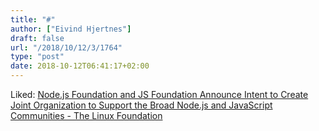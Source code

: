 ```yaml
---
title: "#"
author: ["Eivind Hjertnes"]
draft: false
url: "/2018/10/12/3/1764"
type: "post"
date: 2018-10-12T06:41:17+02:00
---
```


Liked:
[Node.js
Foundation and JS Foundation Announce Intent to Create Joint
Organization to Support the Broad Node.js and JavaScript Communities -
The Linux Foundation](https://www.linuxfoundation.org/news/2018/10/node-js-foundation-and-js-foundation-announce-intent-to-create-joint-organization-to-support-the-broad-node-js-and-javascript-communities/)
